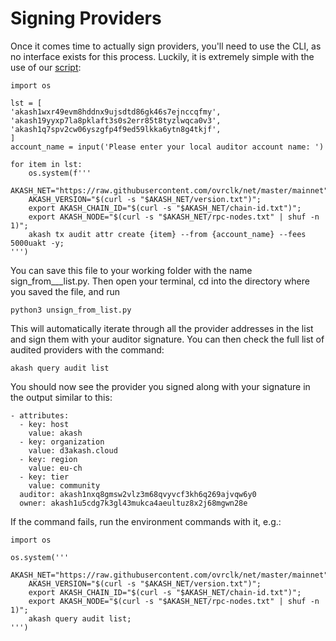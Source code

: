 # Signing Providers

Once it comes time to actually sign providers, you'll need to use the CLI, as no interface exists for this process. Luckily, it is extremely simple with the use of our [script](../automated\_signing/sign\_from\_list.py):&#x20;

```
import os

lst = [
'akash1wxr49evm8hddnx9ujsdtd86gk46s7ejnccqfmy',
'akash19yyxp7la8pklaft3s0s2err85t8tyzlwqca0v3',
'akash1q7spv2cw06yszgfp4f9ed59lkka6ytn8g4tkjf',
]
account_name = input('Please enter your local auditor account name: ')

for item in lst:
	os.system(f'''
	AKASH_NET="https://raw.githubusercontent.com/ovrclk/net/master/mainnet";
	AKASH_VERSION="$(curl -s "$AKASH_NET/version.txt")";
	export AKASH_CHAIN_ID="$(curl -s "$AKASH_NET/chain-id.txt")";
	export AKASH_NODE="$(curl -s "$AKASH_NET/rpc-nodes.txt" | shuf -n 1)";
	akash tx audit attr create {item} --from {account_name} --fees 5000uakt -y;
''')
```

You can save this file to your working folder with the name sign\_from_\__list.py. Then open your terminal, cd into the directory where you saved the file, and run

```
python3 unsign_from_list.py
```

This will automatically iterate through all the provider addresses in the list and sign them with your auditor signature. You can then check the full list of audited providers with the command:

```
akash query audit list
```

You should now see the provider you signed along with your signature in the output similar to this:

```
- attributes:
  - key: host
    value: akash
  - key: organization
    value: d3akash.cloud
  - key: region
    value: eu-ch
  - key: tier
    value: community
  auditor: akash1nxq8gmsw2vlz3m68qvyvcf3kh6q269ajvqw6y0
  owner: akash1u5cdg7k3gl43mukca4aeultuz8x2j68mgwn28e
```

If the command fails, run the environment commands with it, e.g.:

```
import os

os.system('''
    AKASH_NET="https://raw.githubusercontent.com/ovrclk/net/master/mainnet";
    AKASH_VERSION="$(curl -s "$AKASH_NET/version.txt")";
    export AKASH_CHAIN_ID="$(curl -s "$AKASH_NET/chain-id.txt")";
    export AKASH_NODE="$(curl -s "$AKASH_NET/rpc-nodes.txt" | shuf -n 1)";
    akash query audit list;
''')
```
